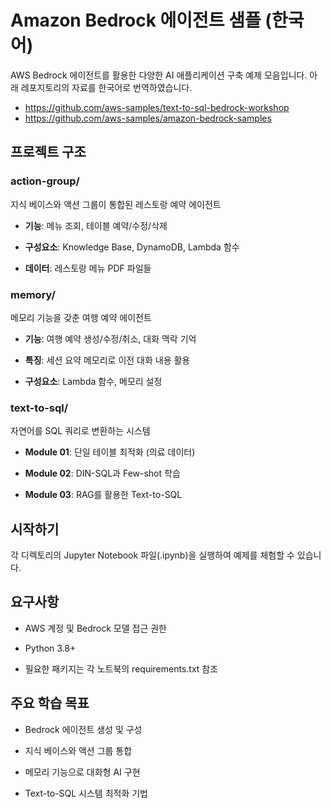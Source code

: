 # Amazon Bedrock 에이전트 샘플 (한국어)

AWS Bedrock 에이전트를 활용한 다양한 AI 애플리케이션 구축 예제 모음입니다.
아래 레포지토리의 자료를 한국어로 번역하였습니다.
- https://github.com/aws-samples/text-to-sql-bedrock-workshop
- https://github.com/aws-samples/amazon-bedrock-samples

## 프로젝트 구조
### action-group/
지식 베이스와 액션 그룹이 통합된 레스토랑 예약 에이전트
- **기능**: 메뉴 조회, 테이블 예약/수정/삭제

- **구성요소**: Knowledge Base, DynamoDB, Lambda 함수

- **데이터**: 레스토랑 메뉴 PDF 파일들



### memory/

메모리 기능을 갖춘 여행 예약 에이전트

- **기능**: 여행 예약 생성/수정/취소, 대화 맥락 기억

- **특징**: 세션 요약 메모리로 이전 대화 내용 활용

- **구성요소**: Lambda 함수, 메모리 설정



### text-to-sql/

자연어를 SQL 쿼리로 변환하는 시스템

- **Module 01**: 단일 테이블 최적화 (의료 데이터)

- **Module 02**: DIN-SQL과 Few-shot 학습

- **Module 03**: RAG를 활용한 Text-to-SQL



## 시작하기

각 디렉토리의 Jupyter Notebook 파일(.ipynb)을 실행하여 예제를 체험할 수 있습니다.



## 요구사항

- AWS 계정 및 Bedrock 모델 접근 권한

- Python 3.8+

- 필요한 패키지는 각 노트북의 requirements.txt 참조



## 주요 학습 목표
- Bedrock 에이전트 생성 및 구성

- 지식 베이스와 액션 그룹 통합

- 메모리 기능으로 대화형 AI 구현

- Text-to-SQL 시스템 최적화 기법